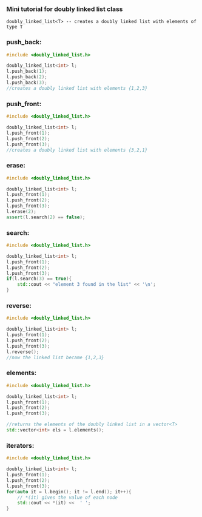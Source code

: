 ### Mini tutorial for doubly linked list class

    doubly_linked_list<T> -- creates a doubly linked list with elements of type T

### **push_back**:
```cpp
#include <doubly_linked_list.h>

doubly_linked_list<int> l;
l.push_back(1);
l.push_back(2);
l.push_back(3);
//creates a doubly linked list with elements {1,2,3}
```

### **push_front**:
```cpp
#include <doubly_linked_list.h>

doubly_linked_list<int> l;
l.push_front(1);
l.push_front(2);
l.push_front(3);
//creates a doubly linked list with elements {3,2,1}
```

### **erase**:
```cpp
#include <doubly_linked_list.h>

doubly_linked_list<int> l;
l.push_front(1);
l.push_front(2);
l.push_front(3);
l.erase(2);
assert(l.search(2) == false);
```

### **search**:
```cpp
#include <doubly_linked_list.h>

doubly_linked_list<int> l;
l.push_front(1);
l.push_front(2);
l.push_front(3);
if(l.search(3) == true){
    std::cout << "element 3 found in the list" << '\n';
}
```

### **reverse**:
```cpp
#include <doubly_linked_list.h>

doubly_linked_list<int> l;
l.push_front(1);
l.push_front(2);
l.push_front(3);
l.reverse();
//now the linked list became {1,2,3}
```

### **elements**:
```cpp
#include <doubly_linked_list.h>

doubly_linked_list<int> l;
l.push_front(1);
l.push_front(2);
l.push_front(3);

//returns the elements of the doubly linked list in a vector<T>
std::vector<int> els = l.elements();
```

### **iterators**:
```cpp
#include <doubly_linked_list.h>

doubly_linked_list<int> l;
l.push_front(1);
l.push_front(2);
l.push_front(3);
for(auto it = l.begin(); it != l.end(); it++){
    // *(it) gives the value of each node
    std::cout << *(it) <<  ' ';
}
```

